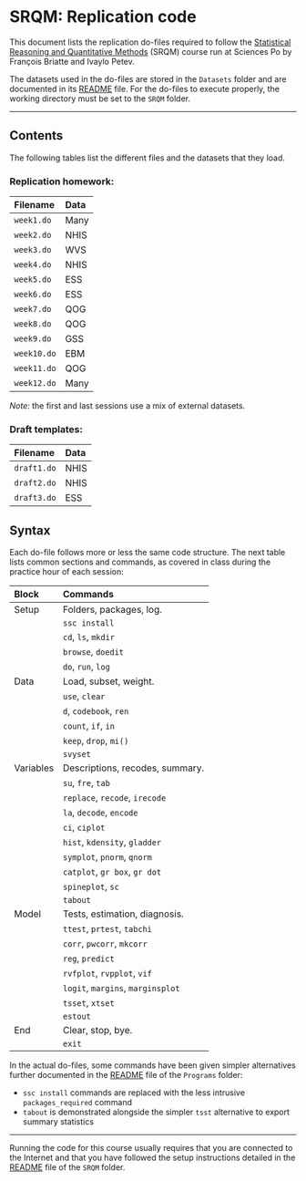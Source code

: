 # SRQM: Replication code

This document lists the replication do-files required to follow the [Statistical Reasoning and Quantitative Methods](http://f.briatte.org/teaching/quanti/) (SRQM) course run at Sciences Po by François Briatte and Ivaylo Petev.

The datasets used in the do-files are stored in the `Datasets` folder and are documented in its [README](https://github.com/briatte/srqm/blob/master/Datasets/README.md) file. For the do-files to execute properly, the working directory must be set to the `SRQM` folder.

* * *

## Contents

The following tables list the different files and the datasets that they load.

### Replication homework:

| Filename    | Data |
|:------------|:-----|
| `week1.do`  | Many |
| `week2.do`  | NHIS |
| `week3.do`  | WVS	 |
| `week4.do`  | NHIS |
| `week5.do`  | ESS  |
| `week6.do`  | ESS  |
| `week7.do`  | QOG  |
| `week8.do`  | QOG  |
| `week9.do`  | GSS  |
| `week10.do` | EBM  |
| `week11.do` | QOG  |
| `week12.do` | Many |

*Note:* the first and last sessions use a mix of external datasets.

### Draft templates:

| Filename    | Data |
|:------------|:-----|
| `draft1.do` | NHIS |
| `draft2.do` | NHIS |
| `draft3.do` | ESS	 |

## Syntax

Each do-file follows more or less the same code structure. The next table lists common sections and commands, as covered in class during the practice hour of each session:

| Block     | Commands |
|:----------|:------------------------------------ |
| Setup     | Folders, packages, log.              |
|           | `ssc install` |
|           | `cd`, `ls`, `mkdir` |
|           | `browse`, `doedit` |
|           | `do`, `run`, `log` |
| Data      | Load, subset, weight. |
|           | `use`, `clear` |
|           | `d`, `codebook`, `ren` |
|           | `count`, `if`, `in` |
|           | `keep`, `drop`, `mi()` |
|           | `svyset` |
| Variables | Descriptions, recodes, summary.      |
|           | `su`, `fre`, `tab` |
|           | `replace`, `recode`, `irecode` |
|           | `la`, `decode`, `encode` |
|           | `ci`, `ciplot` |
|           | `hist`, `kdensity`, `gladder` |
|           | `symplot`, `pnorm`, `qnorm` |
|           | `catplot`, `gr box`, `gr dot` |
|           | `spineplot`, `sc` |
|           | `tabout` |
| Model     | Tests, estimation, diagnosis.        |
|           | `ttest`, `prtest`, `tabchi` |
|           | `corr`, `pwcorr`, `mkcorr` |
|           | `reg`, `predict` |
|           | `rvfplot`, `rvpplot`, `vif` |
|           | `logit`, `margins`, `marginsplot`    |
|           | `tsset`, `xtset` |
|           | `estout` |
| End       | Clear, stop, bye.                    |
|           | `exit` |

In the actual do-files, some commands have been given simpler alternatives further documented in the [README](https://github.com/briatte/srqm/blob/master/Programs/README.md) file of the `Programs` folder:

- `ssc install` commands are replaced with the less intrusive `packages_required` command
- `tabout` is demonstrated alongside the simpler `tsst` alternative to export summary statistics

* * *

Running the code for this course usually requires that you are connected to the Internet and that you have followed the setup instructions detailed in the [README](https://github.com/briatte/srqm/blob/master/README.md) file of the `SRQM` folder.